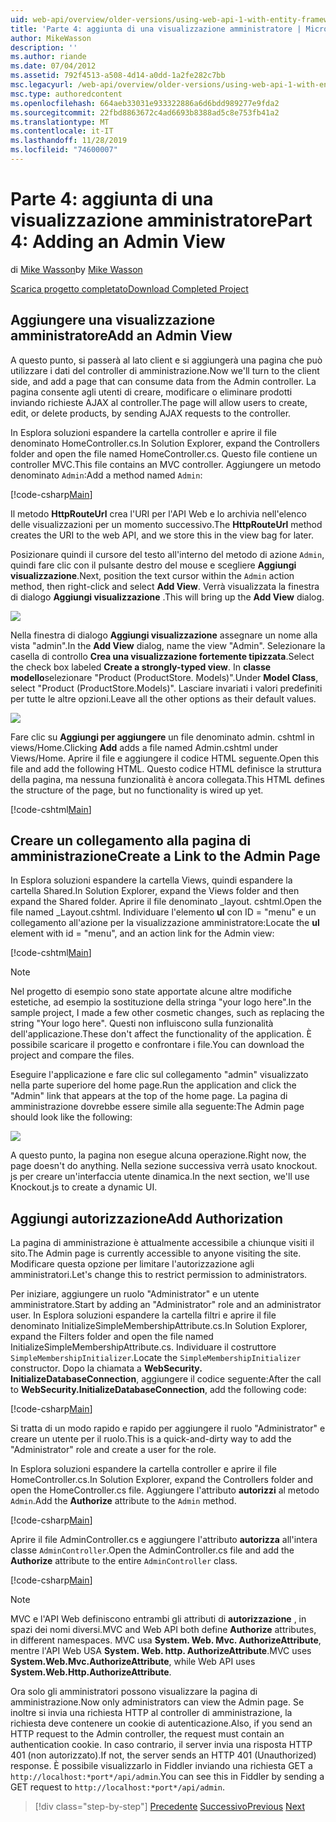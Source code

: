 ```yaml
---
uid: web-api/overview/older-versions/using-web-api-1-with-entity-framework-5/using-web-api-with-entity-framework-part-4
title: 'Parte 4: aggiunta di una visualizzazione amministratore | Microsoft Docs'
author: MikeWasson
description: ''
ms.author: riande
ms.date: 07/04/2012
ms.assetid: 792f4513-a508-4d14-a0dd-1a2fe282c7bb
msc.legacyurl: /web-api/overview/older-versions/using-web-api-1-with-entity-framework-5/using-web-api-with-entity-framework-part-4
msc.type: authoredcontent
ms.openlocfilehash: 664aeb33031e933322886a6d6bdd989277e9fda2
ms.sourcegitcommit: 22fbd8863672c4ad6693b8388ad5c8e753fb41a2
ms.translationtype: MT
ms.contentlocale: it-IT
ms.lasthandoff: 11/28/2019
ms.locfileid: "74600007"
---
```

# <a name="part-4-adding-an-admin-view"></a><span data-ttu-id="6a419-102">Parte 4: aggiunta di una visualizzazione amministratore</span><span class="sxs-lookup"><span data-stu-id="6a419-102">Part 4: Adding an Admin View</span></span>

<span data-ttu-id="6a419-103">di [Mike Wasson](https://github.com/MikeWasson)</span><span class="sxs-lookup"><span data-stu-id="6a419-103">by [Mike Wasson](https://github.com/MikeWasson)</span></span>

[<span data-ttu-id="6a419-104">Scarica progetto completato</span><span class="sxs-lookup"><span data-stu-id="6a419-104">Download Completed Project</span></span>](https://code.msdn.microsoft.com/ASP-NET-Web-API-with-afa30545)

## <a name="add-an-admin-view"></a><span data-ttu-id="6a419-105">Aggiungere una visualizzazione amministratore</span><span class="sxs-lookup"><span data-stu-id="6a419-105">Add an Admin View</span></span>

<span data-ttu-id="6a419-106">A questo punto, si passerà al lato client e si aggiungerà una pagina che può utilizzare i dati del controller di amministrazione.</span><span class="sxs-lookup"><span data-stu-id="6a419-106">Now we'll turn to the client side, and add a page that can consume data from the Admin controller.</span></span> <span data-ttu-id="6a419-107">La pagina consente agli utenti di creare, modificare o eliminare prodotti inviando richieste AJAX al controller.</span><span class="sxs-lookup"><span data-stu-id="6a419-107">The page will allow users to create, edit, or delete products, by sending AJAX requests to the controller.</span></span>

<span data-ttu-id="6a419-108">In Esplora soluzioni espandere la cartella controller e aprire il file denominato HomeController.cs.</span><span class="sxs-lookup"><span data-stu-id="6a419-108">In Solution Explorer, expand the Controllers folder and open the file named HomeController.cs.</span></span> <span data-ttu-id="6a419-109">Questo file contiene un controller MVC.</span><span class="sxs-lookup"><span data-stu-id="6a419-109">This file contains an MVC controller.</span></span> <span data-ttu-id="6a419-110">Aggiungere un metodo denominato `Admin`:</span><span class="sxs-lookup"><span data-stu-id="6a419-110">Add a method named `Admin`:</span></span>

[!code-csharp[Main](using-web-api-with-entity-framework-part-4/samples/sample1.cs)]

<span data-ttu-id="6a419-111">Il metodo **HttpRouteUrl** crea l'URI per l'API Web e lo archivia nell'elenco delle visualizzazioni per un momento successivo.</span><span class="sxs-lookup"><span data-stu-id="6a419-111">The **HttpRouteUrl** method creates the URI to the web API, and we store this in the view bag for later.</span></span>

<span data-ttu-id="6a419-112">Posizionare quindi il cursore del testo all'interno del metodo di azione `Admin`, quindi fare clic con il pulsante destro del mouse e scegliere **Aggiungi visualizzazione**.</span><span class="sxs-lookup"><span data-stu-id="6a419-112">Next, position the text cursor within the `Admin` action method, then right-click and select **Add View**.</span></span> <span data-ttu-id="6a419-113">Verrà visualizzata la finestra di dialogo **Aggiungi visualizzazione** .</span><span class="sxs-lookup"><span data-stu-id="6a419-113">This will bring up the **Add View** dialog.</span></span>

![](using-web-api-with-entity-framework-part-4/_static/image1.png)

<span data-ttu-id="6a419-114">Nella finestra di dialogo **Aggiungi visualizzazione** assegnare un nome alla vista "admin".</span><span class="sxs-lookup"><span data-stu-id="6a419-114">In the **Add View** dialog, name the view "Admin".</span></span> <span data-ttu-id="6a419-115">Selezionare la casella di controllo **Crea una visualizzazione fortemente tipizzata**.</span><span class="sxs-lookup"><span data-stu-id="6a419-115">Select the check box labeled **Create a strongly-typed view**.</span></span> <span data-ttu-id="6a419-116">In **classe modello**selezionare "Product (ProductStore. Models)".</span><span class="sxs-lookup"><span data-stu-id="6a419-116">Under **Model Class**, select "Product (ProductStore.Models)".</span></span> <span data-ttu-id="6a419-117">Lasciare invariati i valori predefiniti per tutte le altre opzioni.</span><span class="sxs-lookup"><span data-stu-id="6a419-117">Leave all the other options as their default values.</span></span>

![](using-web-api-with-entity-framework-part-4/_static/image2.png)

<span data-ttu-id="6a419-118">Fare clic su **Aggiungi per aggiungere** un file denominato admin. cshtml in views/Home.</span><span class="sxs-lookup"><span data-stu-id="6a419-118">Clicking **Add** adds a file named Admin.cshtml under Views/Home.</span></span> <span data-ttu-id="6a419-119">Aprire il file e aggiungere il codice HTML seguente.</span><span class="sxs-lookup"><span data-stu-id="6a419-119">Open this file and add the following HTML.</span></span> <span data-ttu-id="6a419-120">Questo codice HTML definisce la struttura della pagina, ma nessuna funzionalità è ancora collegata.</span><span class="sxs-lookup"><span data-stu-id="6a419-120">This HTML defines the structure of the page, but no functionality is wired up yet.</span></span>

[!code-cshtml[Main](using-web-api-with-entity-framework-part-4/samples/sample2.cshtml)]

## <a name="create-a-link-to-the-admin-page"></a><span data-ttu-id="6a419-121">Creare un collegamento alla pagina di amministrazione</span><span class="sxs-lookup"><span data-stu-id="6a419-121">Create a Link to the Admin Page</span></span>

<span data-ttu-id="6a419-122">In Esplora soluzioni espandere la cartella Views, quindi espandere la cartella Shared.</span><span class="sxs-lookup"><span data-stu-id="6a419-122">In Solution Explorer, expand the Views folder and then expand the Shared folder.</span></span> <span data-ttu-id="6a419-123">Aprire il file denominato \_layout. cshtml.</span><span class="sxs-lookup"><span data-stu-id="6a419-123">Open the file named \_Layout.cshtml.</span></span> <span data-ttu-id="6a419-124">Individuare l'elemento **ul** con ID = "menu" e un collegamento all'azione per la visualizzazione amministratore:</span><span class="sxs-lookup"><span data-stu-id="6a419-124">Locate the **ul** element with id = "menu", and an action link for the Admin view:</span></span>

[!code-cshtml[Main](using-web-api-with-entity-framework-part-4/samples/sample3.cshtml)]

> [!NOTE]
> <span data-ttu-id="6a419-125">Nel progetto di esempio sono state apportate alcune altre modifiche estetiche, ad esempio la sostituzione della stringa "your logo here".</span><span class="sxs-lookup"><span data-stu-id="6a419-125">In the sample project, I made a few other cosmetic changes, such as replacing the string "Your logo here".</span></span> <span data-ttu-id="6a419-126">Questi non influiscono sulla funzionalità dell'applicazione.</span><span class="sxs-lookup"><span data-stu-id="6a419-126">These don't affect the functionality of the application.</span></span> <span data-ttu-id="6a419-127">È possibile scaricare il progetto e confrontare i file.</span><span class="sxs-lookup"><span data-stu-id="6a419-127">You can download the project and compare the files.</span></span>

<span data-ttu-id="6a419-128">Eseguire l'applicazione e fare clic sul collegamento "admin" visualizzato nella parte superiore del home page.</span><span class="sxs-lookup"><span data-stu-id="6a419-128">Run the application and click the "Admin" link that appears at the top of the home page.</span></span> <span data-ttu-id="6a419-129">La pagina di amministrazione dovrebbe essere simile alla seguente:</span><span class="sxs-lookup"><span data-stu-id="6a419-129">The Admin page should look like the following:</span></span>

![](using-web-api-with-entity-framework-part-4/_static/image3.png)

<span data-ttu-id="6a419-130">A questo punto, la pagina non esegue alcuna operazione.</span><span class="sxs-lookup"><span data-stu-id="6a419-130">Right now, the page doesn't do anything.</span></span> <span data-ttu-id="6a419-131">Nella sezione successiva verrà usato knockout. js per creare un'interfaccia utente dinamica.</span><span class="sxs-lookup"><span data-stu-id="6a419-131">In the next section, we'll use Knockout.js to create a dynamic UI.</span></span>

## <a name="add-authorization"></a><span data-ttu-id="6a419-132">Aggiungi autorizzazione</span><span class="sxs-lookup"><span data-stu-id="6a419-132">Add Authorization</span></span>

<span data-ttu-id="6a419-133">La pagina di amministrazione è attualmente accessibile a chiunque visiti il sito.</span><span class="sxs-lookup"><span data-stu-id="6a419-133">The Admin page is currently accessible to anyone visiting the site.</span></span> <span data-ttu-id="6a419-134">Modificare questa opzione per limitare l'autorizzazione agli amministratori.</span><span class="sxs-lookup"><span data-stu-id="6a419-134">Let's change this to restrict permission to administrators.</span></span>

<span data-ttu-id="6a419-135">Per iniziare, aggiungere un ruolo "Administrator" e un utente amministratore.</span><span class="sxs-lookup"><span data-stu-id="6a419-135">Start by adding an "Administrator" role and an administrator user.</span></span> <span data-ttu-id="6a419-136">In Esplora soluzioni espandere la cartella filtri e aprire il file denominato InitializeSimpleMembershipAttribute.cs.</span><span class="sxs-lookup"><span data-stu-id="6a419-136">In Solution Explorer, expand the Filters folder and open the file named InitializeSimpleMembershipAttribute.cs.</span></span> <span data-ttu-id="6a419-137">Individuare il costruttore `SimpleMembershipInitializer`.</span><span class="sxs-lookup"><span data-stu-id="6a419-137">Locate the `SimpleMembershipInitializer` constructor.</span></span> <span data-ttu-id="6a419-138">Dopo la chiamata a **WebSecurity. InitializeDatabaseConnection**, aggiungere il codice seguente:</span><span class="sxs-lookup"><span data-stu-id="6a419-138">After the call to **WebSecurity.InitializeDatabaseConnection**, add the following code:</span></span>

[!code-csharp[Main](using-web-api-with-entity-framework-part-4/samples/sample4.cs)]

<span data-ttu-id="6a419-139">Si tratta di un modo rapido e rapido per aggiungere il ruolo "Administrator" e creare un utente per il ruolo.</span><span class="sxs-lookup"><span data-stu-id="6a419-139">This is a quick-and-dirty way to add the "Administrator" role and create a user for the role.</span></span>

<span data-ttu-id="6a419-140">In Esplora soluzioni espandere la cartella controller e aprire il file HomeController.cs.</span><span class="sxs-lookup"><span data-stu-id="6a419-140">In Solution Explorer, expand the Controllers folder and open the HomeController.cs file.</span></span> <span data-ttu-id="6a419-141">Aggiungere l'attributo **autorizzi** al metodo `Admin`.</span><span class="sxs-lookup"><span data-stu-id="6a419-141">Add the **Authorize** attribute to the `Admin` method.</span></span>

[!code-csharp[Main](using-web-api-with-entity-framework-part-4/samples/sample5.cs)]

<span data-ttu-id="6a419-142">Aprire il file AdminController.cs e aggiungere l'attributo **autorizza** all'intera classe `AdminController`.</span><span class="sxs-lookup"><span data-stu-id="6a419-142">Open the AdminController.cs file and add the **Authorize** attribute to the entire `AdminController` class.</span></span>

[!code-csharp[Main](using-web-api-with-entity-framework-part-4/samples/sample6.cs)]

> [!NOTE]
> <span data-ttu-id="6a419-143">MVC e l'API Web definiscono entrambi gli attributi di **autorizzazione** , in spazi dei nomi diversi.</span><span class="sxs-lookup"><span data-stu-id="6a419-143">MVC and Web API both define **Authorize** attributes, in different namespaces.</span></span> <span data-ttu-id="6a419-144">MVC usa **System. Web. Mvc. AuthorizeAttribute**, mentre l'API Web USA **System. Web. http. AuthorizeAttribute**.</span><span class="sxs-lookup"><span data-stu-id="6a419-144">MVC uses **System.Web.Mvc.AuthorizeAttribute**, while Web API uses **System.Web.Http.AuthorizeAttribute**.</span></span>

<span data-ttu-id="6a419-145">Ora solo gli amministratori possono visualizzare la pagina di amministrazione.</span><span class="sxs-lookup"><span data-stu-id="6a419-145">Now only administrators can view the Admin page.</span></span> <span data-ttu-id="6a419-146">Se inoltre si invia una richiesta HTTP al controller di amministrazione, la richiesta deve contenere un cookie di autenticazione.</span><span class="sxs-lookup"><span data-stu-id="6a419-146">Also, if you send an HTTP request to the Admin controller, the request must contain an authentication cookie.</span></span> <span data-ttu-id="6a419-147">In caso contrario, il server invia una risposta HTTP 401 (non autorizzato).</span><span class="sxs-lookup"><span data-stu-id="6a419-147">If not, the server sends an HTTP 401 (Unauthorized) response.</span></span> <span data-ttu-id="6a419-148">È possibile visualizzarlo in Fiddler inviando una richiesta GET a `http://localhost:*port*/api/admin`.</span><span class="sxs-lookup"><span data-stu-id="6a419-148">You can see this in Fiddler by sending a GET request to `http://localhost:*port*/api/admin`.</span></span>

> [!div class="step-by-step"]
> <span data-ttu-id="6a419-149">[Precedente](using-web-api-with-entity-framework-part-3.md)
> [Successivo](using-web-api-with-entity-framework-part-5.md)</span><span class="sxs-lookup"><span data-stu-id="6a419-149">[Previous](using-web-api-with-entity-framework-part-3.md)
[Next](using-web-api-with-entity-framework-part-5.md)</span></span>
